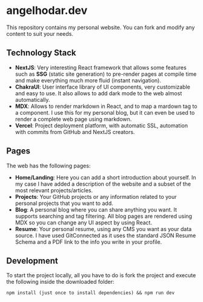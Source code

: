 # angelhodar.dev

This repository contains my personal website. You can fork and modify any content to suit your needs.

## Technology Stack

- **NextJS**: Very interesting React framework that allows some features such as **SSG** (static site generation) to pre-render pages at compile time and make everything much more fluid (instant navigation).
- **ChakraUI**: User interface library of UI components, very customizable and easy to use. It also allows to add dark mode to the web almost automatically.
- **MDX**: Allows to render markdown in React, and to map a mardown tag to a component. I use this for my personal blog, but it can even be used to render a complete web page using markdown.
- **Vercel**: Project deployment platform, with automatic SSL, automation with commits from GitHub and NextJS creators.

## Pages

The web has the following pages:

- **Home/Landing**: Here you can add a short introduction about yourself. In my case I have added a description of the website and a subset of the most relevant projects/articles.
- **Projects**: Your GitHub projects or any information related to your personal projects that you want to add.
- **Blog**: A personal blog where you can share anything you want. It supports searching and tag filtering. All blog pages are rendered using MDX so you can change any UI aspect by using React.
- **Resume**: Your personal resume, using any CMS you want as your data source. I have used GitConnected as it uses the standard JSON Resume Schema and a PDF link to the info you write in your profile.

## Development

To start the project locally, all you have to do is fork the project and execute the following inside the downloaded folder:

```
npm install (just once to install dependencies) && npm run dev
```

